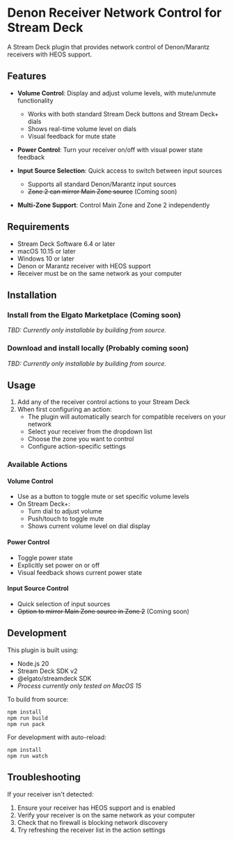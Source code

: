 # Denon Receiver Network Control for Stream Deck

A Stream Deck plugin that provides network control of Denon/Marantz receivers with HEOS support.

## Features

- **Volume Control**: Display and adjust volume levels, with mute/unmute functionality
  - Works with both standard Stream Deck buttons and Stream Deck+ dials
  - Shows real-time volume level on dials
  - Visual feedback for mute state
  
- **Power Control**: Turn your receiver on/off with visual power state feedback

- **Input Source Selection**: Quick access to switch between input sources
  - Supports all standard Denon/Marantz input sources
  - ~~Zone 2 can mirror Main Zone source~~ (Coming soon)

- **Multi-Zone Support**: Control Main Zone and Zone 2 independently

## Requirements

- Stream Deck Software 6.4 or later
- macOS 10.15 or later
- Windows 10 or later
- Denon or Marantz receiver with HEOS support
- Receiver must be on the same network as your computer

## Installation

### Install from the Elgato Marketplace (Coming soon)
*TBD: Currently only installable by building from source.*

<!--
1. Download the plugin from the Stream Deck Store
2. Double-click the downloaded file to install
3. Stream Deck software will automatically install the plugin
-->

### Download and install locally (Probably coming soon)
*TBD: Currently only installable by building from source.*


## Usage

1. Add any of the receiver control actions to your Stream Deck
2. When first configuring an action:
   - The plugin will automatically search for compatible receivers on your network
   - Select your receiver from the dropdown list
   - Choose the zone you want to control
   - Configure action-specific settings

### Available Actions

#### Volume Control
- Use as a button to toggle mute or set specific volume levels
- On Stream Deck+: 
  - Turn dial to adjust volume
  - Push/touch to toggle mute
  - Shows current volume level on dial display

#### Power Control
- Toggle power state
- Explicitly set power on or off
- Visual feedback shows current power state

#### Input Source Control
- Quick selection of input sources
- ~~Option to mirror Main Zone source in Zone 2~~ (Coming soon)

## Development

This plugin is built using:
- Node.js 20
- Stream Deck SDK v2
- @elgato/streamdeck SDK
- *Process currently only tested on MacOS 15*

To build from source:

```
npm install
npm run build
npm run pack
```

For development with auto-reload:

```
npm install
npm run watch
```

## Troubleshooting

If your receiver isn't detected:
1. Ensure your receiver has HEOS support and is enabled
2. Verify your receiver is on the same network as your computer
3. Check that no firewall is blocking network discovery
4. Try refreshing the receiver list in the action settings
